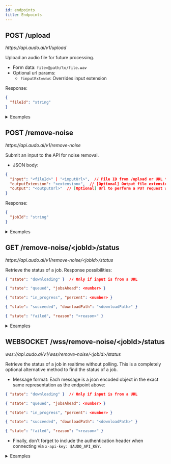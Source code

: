 ```yaml
---
id: endpoints
title: Endpoints
---
```


<div style={{display: 'inline'}}>
  <h2 style={{display: 'inline', paddingRight: 10 }}>POST /upload </h2>
  <div style={{color: "#bbbbbb", display: 'inline' }}><i>https://api.audo.ai/v1/upload</i><br/></div>
</div>

<div style={{height: 14}}></div>

Upload an audio file for future processing.

 - Form data: `file=@path/to/file.wav`
 - Optional url params:
   - `?inputExt=wav`: Overrides input extension

Response:

```json
{
  "fileId": "string"
}
```

<details>
<summary style={{paddingBottom: 20}}>Examples</summary>
<p>

Simple example:

```bash
curl -X POST "https://api.audo.ai/v1/upload" -F "file=@myaudio.wav" -H "x-api-key: $AUDO_API_KEY"
```
```
{"fileId":"bb7888d6-94ce-4638-aa90-68891257757f"}
```

Now we can use this `fileId` in a request to `/remove-noise`. See below for how.

</p>
</details>

<div style={{display: 'inline'}}>
  <h2 style={{display: 'inline', paddingRight: 10 }}>POST /remove-noise </h2>
  <div style={{color: "#bbbbbb", display: 'inline' }}><i>https://api.audo.ai/v1/remove-noise</i><br/></div>
</div>

<div style={{height: 14}}></div>

Submit an input to the API for noise removal.

 - JSON body:
```json
{
  "input": "<fileId>" | "<inputUrl>",  // File ID from /upload or URL to download from
  "outputExtension": "<extension>",  // [Optional] Output file extension (ie. 'mp3')
  "output": "<outputUrl>"  // [Optional] Url to perform a PUT request with the output
}
 ```

Response:

```json
{
  "jobId": "string"
}
```

<details>
<summary style={{paddingBottom: 20}}>Examples</summary>
<p>

Using `fileId` from `/upload`:

```bash
FILE_ID=1b985607-045f-46b4-b8b0-c037592dd10e
curl -X POST "https://api.audo.ai/v1/remove-noise" -d '{"fileId": "'$FILE_ID'"}' -H "x-api-key: $AUDO_API_KEY"
```
```
{"jobId": "45d08ed2-84e6-4f1e-a6f3-2ddbf3c7d8a3"}
```

Remove noise from a remote video:

```bash
url=https://dl5.webmfiles.org/big-buck-bunny_trailer.webm
curl -X POST "$BACKEND_URL/remove-noise" -d '{"input": "'$url'", "outputExtension": "mp4"}' -H "x-api-key: $AUDO_API_KEY" -H "x-api-key: $AUDO_API_KEY"
```

Remove noise from audio within S3 using presigned URLs ([read more here](/processing-from-s3)):

```bash
input=https://bucket.s3.amazonaws.com/foo.webm?AWSAccessKeyId=ABC&Signature=PxM%3D&Expires=1615338399

# Note: See the full example for details about generating this
# It needs to be a PUT request with the appropriate content type
output=https://bucket.s3.amazonaws.com/audo-enhanced_foo.mp4?AWSAccessKeyId=ABC&Signature=e8O%3D&content-type=video%2Fmp4&Expires=1615340231
curl -X POST "https://api.audo.ai/v1/remove-noise" -d '{"input": "'$input'", "output": "'$output'"}' -H "x-api-key: $AUDO_API_KEY"
```

</p>
</details>

<div style={{display: 'inline'}}>
  <h2 style={{display: 'inline', paddingRight: 10 }}>GET /remove-noise/&lt;jobId&gt;/status </h2>
  <div style={{color: "#bbbbbb", display: 'inline' }}><i>https://api.audo.ai/v1/remove-noise/&lt;jobId&gt;/status</i><br/></div>
</div>

<div style={{height: 14}}></div>

Retrieve the status of a job. Response possibilities:

```json
{ "state": "downloading" }  // Only if input is from a URL
```

```json
{ "state": "queued", "jobsAhead": <number> }
```

```json
{ "state": "in_progress", "percent": <number> }
```

```json
{ "state": "succeeded", "downloadPath": "<downloadPath>" }
```

```json
{ "state": "failed", "reason": "<reason>" }
```

<details>
<summary style={{paddingBottom: 10}}>Examples</summary>
<p>

Here is an example:

```bash
JOB_ID=be1e2138-433d-4278-8a79-698dfbab9168
curl -X GET "https://api.audo.ai/v1/remove-noise/$JOB_ID/status" -H "x-api-key: $AUDO_API_KEY"
```

```json
{
  "state": "succeeded",
  "downloadPath": "dl/artifacts/clean/audo_enhanced_d29940ad-feb8-4187-8b31-e5778ef9ad1c.mp3"
}
```

So, now we would be able to download our file by prepending `https://api.audo.ai/v1/`:

```bash
curl -O https://api.audo.ai/v1/dl/artifacts/clean/audo_enhanced_d29940ad-feb8-4187-8b31-e5778ef9ad1c.mp3
```

</p>
</details>

<div style={{display: 'inline'}}>
  <h2 style={{display: 'inline', paddingRight: 10 }}>WEBSOCKET /wss/remove-noise/&lt;jobId&gt;/status </h2>
  <div style={{color: "#bbbbbb", display: 'inline' }}><i>wss://api.audo.ai/v1/wss/remove-noise/&lt;jobId&gt;/status</i><br/></div>
</div>

<div style={{height: 14}}></div>

Retrieve the status of a job in realtime without polling. This is a completely optional alternative method to find the status of a job.

- Message format: Each message is a json encoded object in the exact same representation as the endpoint above:

```json
{ "state": "downloading" }  // Only if input is from a URL
```

```json
{ "state": "queued", "jobsAhead": <number> }
```

```json
{ "state": "in_progress", "percent": <number> }
```

```json
{ "state": "succeeded", "downloadPath": "<downloadPath>" }
```

```json
{ "state": "failed", "reason": "<reason>" }
```

- Finally, don't forget to include the authentication header when connecting via `x-api-key: $AUDO_API_KEY`.

<details>
<summary style={{paddingBottom: 10}}>Examples</summary>
<p>

Here is an example that uses [websocat](https://github.com/vi/websocat):

```bash
JOB_ID=be1e2138-433d-4278-8a79-698dfbab9168
websocat "wss://api.audo.ai/v1/wss/remove-noise/$JOB_ID/status" -H "x-api-key: $AUDO_API_KEY"
```

```json
{"state": "queued", "jobsAhead": 0}
{"state": "in_progress", "percent": 10}
{"state": "in_progress", "percent": 18}
{"state": "in_progress", "percent": 20}
// ...
{"state": "in_progress", "percent": 95}
{"state": "in_progress", "percent": 98}
{"state": "in_progress", "percent": 100}
{"state": "succeeded", "downloadPath": "dl/artifacts/clean/audo_enhanced_7c9e10b3-96ca-4904-aecf-ce815339c859.wav"}
```

So, same as before, we can now download our file by prepending `https://api.audo.ai/v1/`:

```bash
curl -O https://api.audo.ai/v1/dl/artifacts/clean/audo_enhanced_7c9e10b3-96ca-4904-aecf-ce815339c859.wav
```

</p>
</details>
